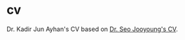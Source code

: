 # cv
Dr. Kadir Jun Ayhan's CV based on [Dr. Seo Jooyoung's CV](https://github.com/jooyoungseo/jy_CV).

